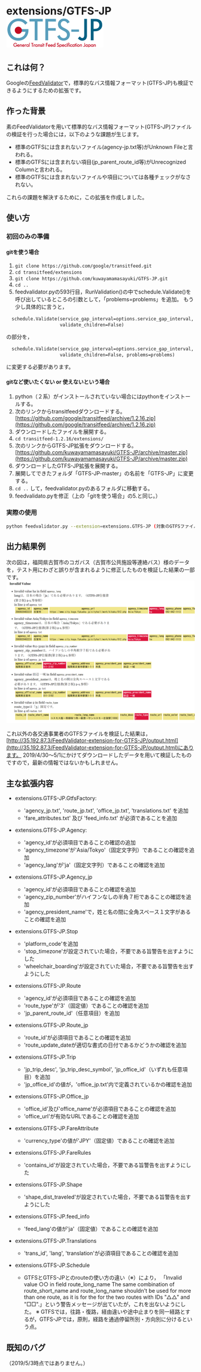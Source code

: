 # extensions/GTFS-JP ![ロゴマーク](images/img_works_260_col_tr.png)
<!---
ロゴは，GTFS-JP啓発サイト
http://wwwtb.mlit.go.jp/chubu/gifu/gtfsjp_201905/index.html
より。
--->

## これは何？

Googleの[FeedValidator](https://github.com/google/transitfeed/wiki/FeedValidator)で，標準的なバス情報フォーマット(GTFS-JP)も検証できるようにするための拡張です。

## 作った背景

素のFeedValidatorを用いて標準的なバス情報フォーマット(GTFS-JP)ファイルの検証を行った場合には，以下のような課題が生じます。

- 標準のGTFSには含まれないファイル(agency-jp.txt等)がUnknown Fileと言われる。
- 標準のGTFSには含まれない項目(jp_parent_route_id等)がUnrecognized Columnと言われる。
- 標準のGTFSには含まれないファイルや項目については各種チェックがなされない。

これらの課題を解決するために，この拡張を作成しました。

## 使い方

### 初回のみの準備

#### gitを使う場合

1. `git clone https://github.com/google/transitfeed.git`
1. `cd transitfeed/extensions`
1. `git clone https://github.com/kuwayamamasayuki/GTFS-JP.git`
1. `cd ..`
1. feedvalidator.pyの593行目，RunValidation()の中でschedule.Validate()を呼び出しているところの引数として，「problems=problems」を追加。
もう少し具体的に言うと，
````
  schedule.Validate(service_gap_interval=options.service_gap_interval,
                    validate_children=False)
````
の部分を，
````
  schedule.Validate(service_gap_interval=options.service_gap_interval,
                    validate_children=False, problems=problems)
````
に変更する必要があります。


#### gitなど使いたくない or 使えないという場合

1. python（２系）がインストールされていない場合にはpythonをインストールする。
1. 次のリンクからtransitfeedダウンロードする。[https://github.com/google/transitfeed/archive/1.2.16.zip](https://github.com/google/transitfeed/archive/1.2.16.zip)
1. ダウンロードしたファイルを展開する。
1. `cd transitfeed-1.2.16/extensions/`
1. 次のリンクからGTFS-JP拡張をダウンロードする。[https://github.com/kuwayamamasayuki/GTFS-JP/archive/master.zip](https://github.com/kuwayamamasayuki/GTFS-JP/archive/master.zip)
1. ダウンロードしたGTFS-JP拡張を展開する。
1. 展開してできたフォルダ「GTFS-JP-master」の名前を「GTFS-JP」に変更する。
1. `cd ..` して，feedvalidator.pyのあるフォルダに移動する。
1. feedvalidato.pyを修正（上の「gitを使う場合」の5.と同じ。）

### 実際の使用

````sh
python feedvalidator.py --extension=extensions.GTFS-JP (対象のGTFSファイルやフォルダ)
````

## 出力結果例

次の図は，福岡県古賀市のコガバス（古賀市公共施設等連絡バス）様のデータを，テスト用にわざと誤りが含まれるように修正したものを検証した結果の一部です。
![出力例](images/キャプチャ.PNG)

これ以外の各交通事業者のGTFSファイルを検証した結果は，[http://35.192.87.3/FeedValidator-extension-for-GTFS-JP/output.html](http://35.192.87.3/FeedValidator-extension-for-GTFS-JP/output.html)にあります。
2019/4/30～5/1にかけてダウンロードしたデータを用いて検証したものですので，最新の情報ではないかもしれません。

## 主な拡張内容

- extensions.GTFS-JP.GtfsFactory:
  - 'agency_jp.txt', 'route_jp.txt', 'office_jp.txt', 'translations.txt' を追加
  - 'fare_attributes.txt' 及び 'feed_info.txt' が必須であることを追加

- extensions.GTFS-JP.Agency:
  - 'agency_id'が必須項目であることの確認の追加
  - 'agency_timezone'が'Asia/Tokyo'（固定文字列）であることの確認を追加
  - 'agency_lang'が'ja'（固定文字列）であることの確認を追加

- extensions.GTFS-JP.Agency_jp
  - 'agency_id'が必須項目であることの確認を追加
  - 'agency_zip_number'がハイフンなしの半角７桁であることの確認を追加
  - 'agency_president_name'で，姓と名の間に全角スペース１文字があることの確認を追加

- extensions.GTFS-JP.Stop
  - 'platform_code'を追加
  - 'stop_timezone'が設定されていた場合，不要である旨警告を出すようにした
  - 'wheelchair_boarding'が設定されていた場合，不要である旨警告を出すようにした

- extensions.GTFS-JP.Route
  - 'agency_id'が必須項目であることの確認を追加
  - 'route_type'が'3'（固定値）であることの確認を追加
  - 'jp_parent_route_id'（任意項目）を追加

- extensions.GTFS-JP.Route_jp
  - 'route_id'が必須項目であることの確認を追加
  - 'route_update_dateが適切な書式の日付であるかどうかの確認を追加

- extensions.GTFS-JP.Trip
  - 'jp_trip_desc', 'jp_trip_desc_symbol', 'jp_office_id'（いずれも任意項目）を追加
  - 'jp_office_id'の値が，'office_jp.txt'内で定義されているかの確認を追加

- extensions.GTFS-JP.Office_jp
  - 'office_id'及び'office_name'が必須項目であることの確認を追加
  - 'office_url'が有効なURLであることの確認を追加

- extensions.GTFS-JP.FareAttribute
  - 'currency_type'の値が'JPY'（固定値）であることの確認を追加

- extensions.GTFS-JP.FareRules
  - 'contains_id'が設定されていた場合，不要である旨警告を出すようにした

- extensions.GTFS-JP.Shape
  - 'shape_dist_traveled'が設定されていた場合，不要である旨警告を出すようにした

- extensions.GTFS-JP.feed_info
  - 'feed_lang'の値が'ja'（固定値）であることの確認を追加

- extensions.GTFS-JP.Translations
  - 'trans_id', 'lang', 'translation'が必須項目であることの確認を追加
  
- extensions.GTFS-JP.Schedule
  - GTFSとGTFS-JPとのrouteの使い方の違い（※）により，
  「Invalid value ○○ in field route_long_name
   The same combination of route_short_name and route_long_name shouldn't be used for more than one route, as it is for the for the two routes with IDs "△△" and "□□".」という警告メッセージが出ていたが，これを出ないようにした。
   ※ GTFSでは，往路・復路，経由違いや途中止まりを同一経路とするが，GTFS-JPでは，原則，経路を通過停留所別・方向別に分けるという点。 

## 既知のバグ

（2019/5/3時点ではありません。）


